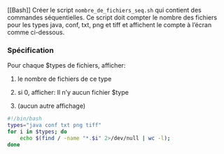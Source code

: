[[Bash]]
Créer le script `nombre_de_fichiers_seq.sh` qui contient des commandes séquentielles. Ce script doit compter le nombre des fichiers pour les types java, conf, txt, png et tiff et affichent le compte à l’écran comme ci-dessous.

### Spécification

Pour chaque $types de fichiers, afficher:

1. le nombre de fichiers de ce type
    
2. si 0, afficher: Il n’y aucun fichier $type
    
3. (aucun autre affichage)

```bash
#!/bin/bash
types="java conf txt png tiff"
for i in $types; do
	echo $(find / -name "*.$i" 2>/dev/null | wc -l); 
done
```
